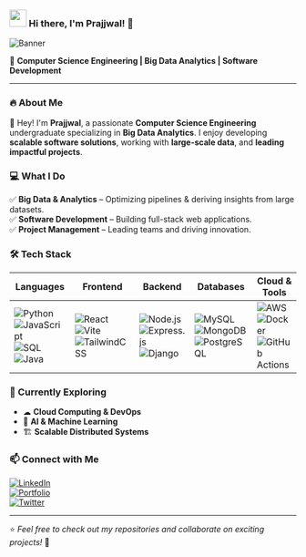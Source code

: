 ### <img src="https://media.giphy.com/media/hvRJCLFzcasrR4ia7z/giphy.gif" width="30px"> Hi there, I'm Prajjwal! 🚀

![Banner](https://i.postimg.cc/ZqGHT1x8/DALL-E-2025-02-28-23-12-57-A-modern-and-sleek-Git-Hub-profile-banner-featuring-the-name-Prajjwal-G.webp)

🚀 **Computer Science Engineering | Big Data Analytics | Software Development**

---

### 🔥 About Me  
👋 Hey! I'm **Prajjwal**, a passionate **Computer Science Engineering** undergraduate specializing in **Big Data Analytics**. I enjoy developing **scalable software solutions**, working with **large-scale data**, and **leading impactful projects**.

### 💻 What I Do  
✅ **Big Data & Analytics** – Optimizing pipelines & deriving insights from large datasets.  
✅ **Software Development** – Building full-stack web applications.  
✅ **Project Management** – Leading teams and driving innovation.  

### 🛠️ Tech Stack  

| Languages | Frontend | Backend | Databases | Cloud & Tools |
|-----------|---------|---------|-----------|--------------|
| ![Python](https://img.shields.io/badge/Python-3776AB?style=flat&logo=python&logoColor=white) ![JavaScript](https://img.shields.io/badge/JavaScript-F7DF1E?style=flat&logo=javascript&logoColor=black) ![SQL](https://img.shields.io/badge/SQL-4479A1?style=flat&logo=mysql&logoColor=white) ![Java](https://img.shields.io/badge/Java-007396?style=flat&logo=java&logoColor=white) | ![React](https://img.shields.io/badge/React-61DAFB?style=flat&logo=react&logoColor=black) ![Vite](https://img.shields.io/badge/Vite-646CFF?style=flat&logo=vite&logoColor=white) ![TailwindCSS](https://img.shields.io/badge/TailwindCSS-38B2AC?style=flat&logo=tailwind-css&logoColor=white) | ![Node.js](https://img.shields.io/badge/Node.js-339933?style=flat&logo=node.js&logoColor=white) ![Express.js](https://img.shields.io/badge/Express.js-000000?style=flat&logo=express&logoColor=white) ![Django](https://img.shields.io/badge/Django-092E20?style=flat&logo=django&logoColor=white) | ![MySQL](https://img.shields.io/badge/MySQL-005C84?style=flat&logo=mysql&logoColor=white) ![MongoDB](https://img.shields.io/badge/MongoDB-47A248?style=flat&logo=mongodb&logoColor=white) ![PostgreSQL](https://img.shields.io/badge/PostgreSQL-336791?style=flat&logo=postgresql&logoColor=white) | ![AWS](https://img.shields.io/badge/AWS-FF9900?style=flat&logo=amazonaws&logoColor=white) ![Docker](https://img.shields.io/badge/Docker-2496ED?style=flat&logo=docker&logoColor=white) ![GitHub Actions](https://img.shields.io/badge/GitHub_Actions-2088FF?style=flat&logo=github-actions&logoColor=white) |

### 🌱 Currently Exploring  
- ☁ **Cloud Computing & DevOps**  
- 🤖 **AI & Machine Learning**  
- 🏗️ **Scalable Distributed Systems**  

### 📫 Connect with Me  
[![LinkedIn](https://img.shields.io/badge/LinkedIn-0A66C2?style=flat&logo=linkedin&logoColor=white)](https://www.linkedin.com/in/prajjwal-gupta-339991173)  
[![Portfolio](https://img.shields.io/badge/Portfolio-FF5722?style=flat&logo=google-chrome&logoColor=white)](#)  
[![Twitter](https://img.shields.io/badge/Twitter-1DA1F2?style=flat&logo=twitter&logoColor=white)](#)  

---  
⭐️ *Feel free to check out my repositories and collaborate on exciting projects!* 🚀
